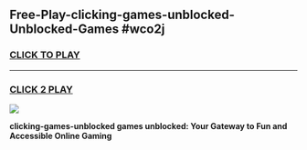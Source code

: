 
## Free-Play-clicking-games-unblocked-Unblocked-Games #wco2j
<h3>
<a href="https://news.freeplayer.one?title=clicking-games-unblocked&ref=8M">CLICK TO PLAY</a></h3>
<hr>

<h3>
<a href="https://news.freeplayer.one?title=clicking-games-unblocked&ref=8M">CLICK 2 PLAY</a>
  
</h3>

<a href="https://news.freeplayer.one?title=clicking-games-unblocked&ref=8M"><img src="https://clearcache.store/games.png"></a>


**clicking-games-unblocked games unblocked: Your Gateway to Fun and Accessible Online Gaming**
